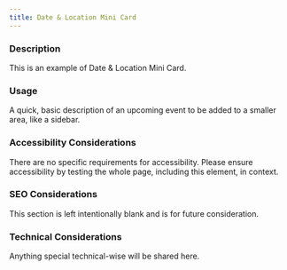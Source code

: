 ```yaml
---
title: Date & Location Mini Card
---
```


### Description
This is an example of Date & Location Mini Card.

### Usage
A quick, basic description of an upcoming event to be added to a smaller area, like a sidebar.

### Accessibility Considerations
There are no specific requirements for accessibility. Please ensure accessibility by testing the whole page, including this element, in context.

### SEO Considerations
This section is left intentionally blank and is for future consideration.

### Technical Considerations
Anything special technical-wise will be shared here.
